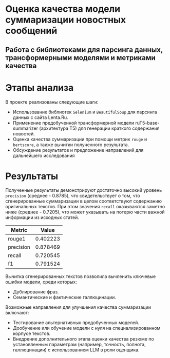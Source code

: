 # Оценка качества модели суммаризации новостных сообщений
## Работа с библиотеками для парсинга данных, трансформерными моделями и метриками качества

# Этапы анализа

В проекте реализованы следующие шаги:
- Использование библиотек `Selenium` и `BeautifulSoup` для парсинга данных с сайта Lenta.Ru.
- Применение предобученной трансформерной модели ruT5-base-summarizer (архитектура T5) для генерации краткого содержания новостей.
- Оценка качества суммаризации при помощи метрик `rouge` и `bertscore`, а также вычитки полученного результата.
- Обсуждение результатов и предложение направлений для дальнейшего исследования 

# Результаты

Полученные результаты демонстрируют достаточно высокий уровень `precision` (среднее - 0.8785), что свидетельствует о том, что сгенерированные суммаризации в целом соответствуют содержанию оригинальных текстов. При этом значения `recall` оказываются заметно ниже (среднее - 0.7205), что может указывать на потерю части важной информации из исходных статей. 

| Metric | Value |
|--------|--------|
| rouge1 | 0.402223 |
| precision | 0.878469 |
| recall | 0.720545 |
| f1 | 0.791524 |

Вычитка сгенерированных текстов позволила вычленить ключевые ошибки модели, среди которых: 
- Дублирование фраз.
- Семантические и фактические галлюцинации.

Возможные направления для улучшения качества суммаризации включают:
- Тестирование альтернативных предобученных моделей.
- Дообучение или обучение модели с нуля на специализированном корпусе текстов.
- Внедрение дополнительного этапа оценки качества резюме по установленным параметрам (например, точность, полнота, галлюцинации) с использованием LLM в роли оценщика.
